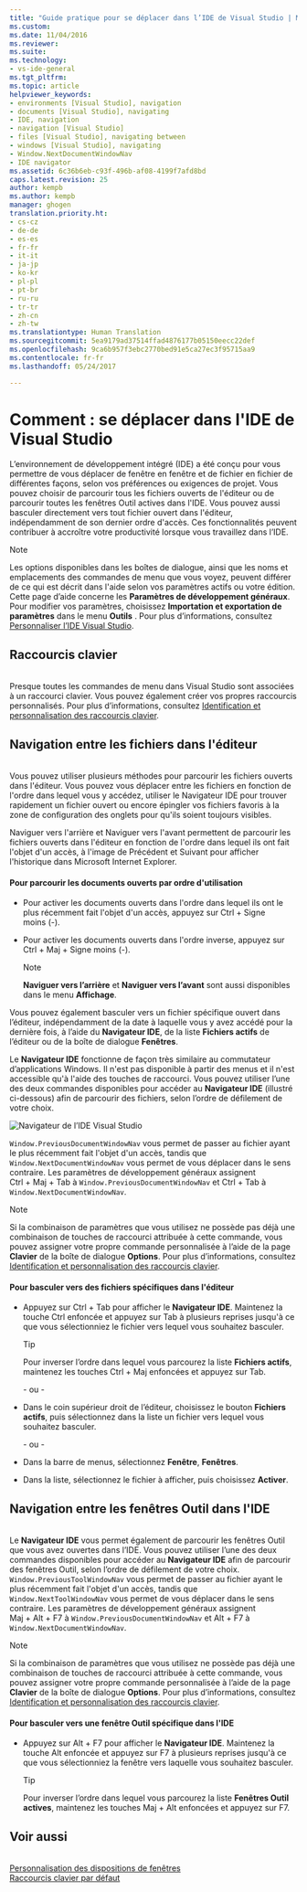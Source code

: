 ```yaml
---
title: "Guide pratique pour se déplacer dans l’IDE de Visual Studio | Microsoft Docs"
ms.custom: 
ms.date: 11/04/2016
ms.reviewer: 
ms.suite: 
ms.technology:
- vs-ide-general
ms.tgt_pltfrm: 
ms.topic: article
helpviewer_keywords:
- environments [Visual Studio], navigation
- documents [Visual Studio], navigating
- IDE, navigation
- navigation [Visual Studio]
- files [Visual Studio], navigating between
- windows [Visual Studio], navigating
- Window.NextDocumentWindowNav
- IDE navigator
ms.assetid: 6c36b6eb-c93f-496b-af08-4199f7afd8bd
caps.latest.revision: 25
author: kempb
ms.author: kempb
manager: ghogen
translation.priority.ht:
- cs-cz
- de-de
- es-es
- fr-fr
- it-it
- ja-jp
- ko-kr
- pl-pl
- pt-br
- ru-ru
- tr-tr
- zh-cn
- zh-tw
ms.translationtype: Human Translation
ms.sourcegitcommit: 5ea9179ad37514ffad4876177b05150eecc22def
ms.openlocfilehash: 9ca6b957f3ebc2770bed91e5ca27ec3f95715aa9
ms.contentlocale: fr-fr
ms.lasthandoff: 05/24/2017

---
```

# Comment : se déplacer dans l'IDE de Visual Studio
<a id="how-to-move-around-in-the-visual-studio-ide" class="xliff"></a>
L’environnement de développement intégré (IDE) a été conçu pour vous permettre de vous déplacer de fenêtre en fenêtre et de fichier en fichier de différentes façons, selon vos préférences ou exigences de projet. Vous pouvez choisir de parcourir tous les fichiers ouverts de l'éditeur ou de parcourir toutes les fenêtres Outil actives dans l'IDE. Vous pouvez aussi basculer directement vers tout fichier ouvert dans l'éditeur, indépendamment de son dernier ordre d'accès. Ces fonctionnalités peuvent contribuer à accroître votre productivité lorsque vous travaillez dans l’IDE.  
  
> [!NOTE]
>  Les options disponibles dans les boîtes de dialogue, ainsi que les noms et emplacements des commandes de menu que vous voyez, peuvent différer de ce qui est décrit dans l'aide selon vos paramètres actifs ou votre édition. Cette page d’aide concerne les **Paramètres de développement généraux**. Pour modifier vos paramètres, choisissez **Importation et exportation de paramètres** dans le menu **Outils** . Pour plus d’informations, consultez [Personnaliser l’IDE Visual Studio](../ide/personalizing-the-visual-studio-ide.md).  
  
## Raccourcis clavier
<a id="keyboard-shortcuts" class="xliff"></a>  
 Presque toutes les commandes de menu dans Visual Studio sont associées à un raccourci clavier. Vous pouvez également créer vos propres raccourcis personnalisés. Pour plus d’informations, consultez [Identification et personnalisation des raccourcis clavier](../ide/identifying-and-customizing-keyboard-shortcuts-in-visual-studio.md).  
  
## Navigation entre les fichiers dans l'éditeur
<a id="navigating-among-files-in-the-editor" class="xliff"></a>  
 Vous pouvez utiliser plusieurs méthodes pour parcourir les fichiers ouverts dans l'éditeur. Vous pouvez vous déplacer entre les fichiers en fonction de l'ordre dans lequel vous y accédez, utiliser le Navigateur IDE pour trouver rapidement un fichier ouvert ou encore épingler vos fichiers favoris à la zone de configuration des onglets pour qu'ils soient toujours visibles.  
  
 Naviguer vers l'arrière et Naviguer vers l'avant permettent de parcourir les fichiers ouverts dans l'éditeur en fonction de l'ordre dans lequel ils ont fait l'objet d'un accès, à l'image de Précédent et Suivant pour afficher l'historique dans Microsoft Internet Explorer.  
  
#### Pour parcourir les documents ouverts par ordre d'utilisation
<a id="to-move-through-open-files-in-order-of-use" class="xliff"></a>  
  
-   Pour activer les documents ouverts dans l'ordre dans lequel ils ont le plus récemment fait l'objet d'un accès, appuyez sur Ctrl + Signe moins (-).  
  
-   Pour activer les documents ouverts dans l'ordre inverse, appuyez sur Ctrl + Maj + Signe moins (-).  
  
    > [!NOTE]
    >  **Naviguer vers l’arrière** et **Naviguer vers l’avant** sont aussi disponibles dans le menu **Affichage**.  
  
 Vous pouvez également basculer vers un fichier spécifique ouvert dans l’éditeur, indépendamment de la date à laquelle vous y avez accédé pour la dernière fois, à l’aide du **Navigateur IDE**, de la liste **Fichiers actifs** de l’éditeur ou de la boîte de dialogue **Fenêtres**.  
  
 Le **Navigateur IDE** fonctionne de façon très similaire au commutateur d’applications Windows. Il n'est pas disponible à partir des menus et il n'est accessible qu'à l'aide des touches de raccourci. Vous pouvez utiliser l’une des deux commandes disponibles pour accéder au **Navigateur IDE** (illustré ci-dessous) afin de parcourir des fichiers, selon l’ordre de défilement de votre choix.  
  
 ![Navigateur de l’IDE Visual Studio](../ide/media/vs2015_ide_navigator.png "VS2015_IDE_Navigator")  
  
 `Window.PreviousDocumentWindowNav` vous permet de passer au fichier ayant le plus récemment fait l'objet d'un accès, tandis que `Window.NextDocumentWindowNav` vous permet de vous déplacer dans le sens contraire. Les paramètres de développement généraux assignent Ctrl + Maj + Tab à `Window.PreviousDocumentWindowNav` et Ctrl + Tab à `Window.NextDocumentWindowNav`.  
  
> [!NOTE]
>  Si la combinaison de paramètres que vous utilisez ne possède pas déjà une combinaison de touches de raccourci attribuée à cette commande, vous pouvez assigner votre propre commande personnalisée à l’aide de la page **Clavier** de la boîte de dialogue **Options**. Pour plus d’informations, consultez [Identification et personnalisation des raccourcis clavier](../ide/identifying-and-customizing-keyboard-shortcuts-in-visual-studio.md).  
  
#### Pour basculer vers des fichiers spécifiques dans l'éditeur
<a id="to-switch-to-specific-files-in-the-editor" class="xliff"></a>  
  
-   Appuyez sur Ctrl + Tab pour afficher le **Navigateur IDE**. Maintenez la touche Ctrl enfoncée et appuyez sur Tab à plusieurs reprises jusqu'à ce que vous sélectionniez le fichier vers lequel vous souhaitez basculer.  
  
    > [!TIP]
    >  Pour inverser l’ordre dans lequel vous parcourez la liste **Fichiers actifs**, maintenez les touches Ctrl + Maj enfoncées et appuyez sur Tab.  
  
     \- ou -  
  
-   Dans le coin supérieur droit de l’éditeur, choisissez le bouton **Fichiers actifs**, puis sélectionnez dans la liste un fichier vers lequel vous souhaitez basculer.  
  
     \- ou -  
  
-   Dans la barre de menus, sélectionnez **Fenêtre**, **Fenêtres**.  
  
-   Dans la liste, sélectionnez le fichier à afficher, puis choisissez **Activer**.  
  
## Navigation entre les fenêtres Outil dans l'IDE
<a id="navigating-among-tool-windows-in-the-ide" class="xliff"></a>  
 Le **Navigateur IDE** vous permet également de parcourir les fenêtres Outil que vous avez ouvertes dans l’IDE. Vous pouvez utiliser l’une des deux commandes disponibles pour accéder au **Navigateur IDE** afin de parcourir des fenêtres Outil, selon l’ordre de défilement de votre choix. `Window.PreviousToolWindowNav` vous permet de passer au fichier ayant le plus récemment fait l'objet d'un accès, tandis que `Window.NextToolWindowNav` vous permet de vous déplacer dans le sens contraire. Les paramètres de développement généraux assignent Maj + Alt + F7 à `Window.PreviousDocumentWindowNav` et Alt + F7 à `Window.NextDocumentWindowNav`.  
  
> [!NOTE]
>  Si la combinaison de paramètres que vous utilisez ne possède pas déjà une combinaison de touches de raccourci attribuée à cette commande, vous pouvez assigner votre propre commande personnalisée à l’aide de la page **Clavier** de la boîte de dialogue **Options**. Pour plus d’informations, consultez [Identification et personnalisation des raccourcis clavier](../ide/identifying-and-customizing-keyboard-shortcuts-in-visual-studio.md).  
  
#### Pour basculer vers une fenêtre Outil spécifique dans l'IDE
<a id="to-switch-to-a-specific-tool-window-in-the-ide" class="xliff"></a>  
  
-   Appuyez sur Alt + F7 pour afficher le **Navigateur IDE**. Maintenez la touche Alt enfoncée et appuyez sur F7 à plusieurs reprises jusqu'à ce que vous sélectionniez la fenêtre vers laquelle vous souhaitez basculer.  
  
    > [!TIP]
    >  Pour inverser l’ordre dans lequel vous parcourez la liste **Fenêtres Outil actives**, maintenez les touches Maj + Alt enfoncées et appuyez sur F7.  
  
## Voir aussi
<a id="see-also" class="xliff"></a>  
 [Personnalisation des dispositions de fenêtres](../ide/customizing-window-layouts-in-visual-studio.md)   
 [Raccourcis clavier par défaut](../ide/default-keyboard-shortcuts-in-visual-studio.md)
